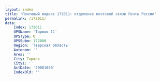 ```yaml
---
layout: index
title: 'Почтовый индекс 172011: отделение почтовой связи Почты России'
permalink: /172011/
data:
    Index: 172011
    OPSName: 'Торжок 11'
    OPSType: О
    OPSSubm: 172000
    Region: 'Тверская область'
    Autonom: ''
    Area: ''
    City: Торжок
    City1: ''
    ActDate: '20001030'
    IndexOld: ''
---
```

